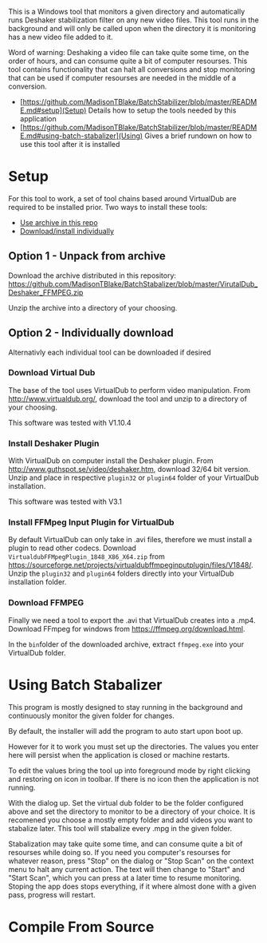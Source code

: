 This is a Windows tool that monitors a given directory and automatically runs Deshaker stabilization filter on any new video files.
This tool runs in the background and will only be called upon when the directory it is monitoring has a new video file added to it.

Word of warning: Deshaking a video file can take quite some time, on the order of hours, and can consume quite a bit of computer resourses. This tool contains functionality that can halt all conversions and stop monitoring that can be used if computer resourses are needed in the middle of a conversion.

- [https://github.com/MadisonTBlake/BatchStabilizer/blob/master/README.md#setup](Setup) Details how to setup the tools needed by this application
- [https://github.com/MadisonTBlake/BatchStabilizer/blob/master/README.md#using-batch-stabalizer](Using) Gives a brief rundown on how to use this tool after it is installed

# Setup

For this tool to work, a set of tool chains based around VirtualDub are required to be installed prior.
Two ways to install these tools: 
- [Use archive in this repo](https://github.com/MadisonTBlake/BatchStabalizer#option-1---unpack-from-archive)
- [Download/install individually](https://github.com/MadisonTBlake/BatchStabalizer#option-2---individually-download)

## Option 1 - Unpack from archive

Download the archive distributed in this repository:
https://github.com/MadisonTBlake/BatchStabalizer/blob/master/VirutalDub_Deshaker_FFMPEG.zip

Unzip the archive into a directory of your choosing.

## Option 2 - Individually download

Alternativly each individual tool can be downloaded if desired

### Download Virtual Dub

The base of the tool uses VirtualDub to perform video manipulation.
From http://www.virtualdub.org/, download the tool and unzip to a directory of your choosing.

This software was tested with V1.10.4

### Install Deshaker Plugin

With VirtualDub on computer install the Deshaker plugin.
From http://www.guthspot.se/video/deshaker.htm, download 32/64 bit version.
Unzip and place in respective `plugin32` or `plugin64` folder of your VirtualDub installation.

This software was tested with V3.1

### Install FFMpeg Input Plugin for VirtualDub

By default VirtualDub can only take in .avi files, therefore we must install a plugin to read other codecs.
Download `VirtualdubFFMpegPlugin_1848_X86_X64.zip` from https://sourceforge.net/projects/virtualdubffmpeginputplugin/files/V1848/.
Unzip the `plugin32` and `plugin64` folders directly into your VirtualDub installation folder.

### Download FFMPEG

Finally we need a tool to export the .avi that VirtualDub creates into a .mp4.
Download FFmpeg for windows from https://ffmpeg.org/download.html.

In the `bin`folder of the downloaded archive, extract `ffmpeg.exe` into your VirtualDub folder.

# Using Batch Stabalizer

This program is mostly designed to stay running in the background and continuously monitor the given folder for changes.

By default, the installer will add the program to auto start upon boot up.

However for it to work you must set up the directories. The values you enter here will persist when the application is closed or machine restarts.

To edit the values bring the tool up into foreground mode by right clicking and restoring on icon in toolbar. If there is no icon then the application is not running.

With the dialog up. Set the virtual dub folder to be the folder configured above and set the directory to monitor to be a directory of your choice. It is recomened you choose a mostly empty folder and add videos you want to stabalize later. This tool will stabalize every .mpg in the given folder.

Stabalization may take quite some time, and can consume quite a bit of resourses while doing so. If you need you computer's resourses for whatever reason, press "Stop" on the dialog or "Stop Scan" on the context menu to halt any current action. The text will then change to "Start" and "Start Scan", which you can press at a later time to resume monitoring. Stoping the app does stops everything, if it where almost done with a given pass, progress will restart.

# Compile From Source
